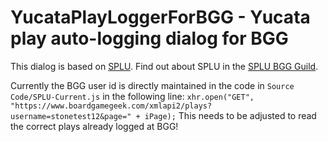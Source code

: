 # YucataPlayLoggerForBGG - Yucata play auto-logging dialog for BGG

This dialog is based on [SPLU](https://github.com/dazeysan/SPLU). Find out about SPLU in the [SPLU BGG Guild](https://www.boardgamegeek.com/guild/3403).

Currently the BGG user id is directly maintained in the code in `Source Code/SPLU-Current.js` in the following line:
`xhr.open("GET", "https://www.boardgamegeek.com/xmlapi2/plays?username=stonetest12&page=" + iPage);`
This needs to be adjusted to read the correct plays already logged at BGG!
